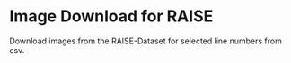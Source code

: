 # Image Download for RAISE

Download images from the RAISE-Dataset for selected line numbers from csv.
